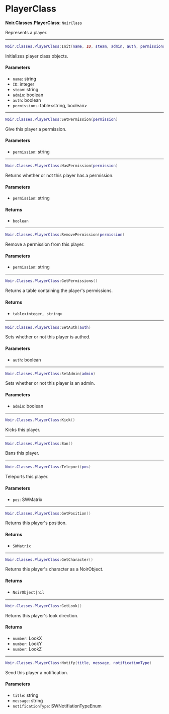 # PlayerClass

**Noir.Classes.PlayerClass**: `NoirClass`

Represents a player.

***

```lua
Noir.Classes.PlayerClass:Init(name, ID, steam, admin, auth, permissions)
```

Initializes player class objects.

#### Parameters

* `name`: string
* `ID`: integer
* `steam`: string
* `admin`: boolean
* `auth`: boolean
* `permissions`: table\<string, boolean>

***

```lua
Noir.Classes.PlayerClass:SetPermission(permission)
```

Give this player a permission.

#### Parameters

* `permission`: string

***

```lua
Noir.Classes.PlayerClass:HasPermission(permission)
```

Returns whether or not this player has a permission.

#### Parameters

* `permission`: string

#### Returns

* `boolean`

***

```lua
Noir.Classes.PlayerClass:RemovePermission(permission)
```

Remove a permission from this player.

#### Parameters

* `permission`: string

***

```lua
Noir.Classes.PlayerClass:GetPermissions()
```

Returns a table containing the player's permissions.

#### Returns

* `table<integer, string>`

***

```lua
Noir.Classes.PlayerClass:SetAuth(auth)
```

Sets whether or not this player is authed.

#### Parameters

* `auth`: boolean

***

```lua
Noir.Classes.PlayerClass:SetAdmin(admin)
```

Sets whether or not this player is an admin.

#### Parameters

* `admin`: boolean

***

```lua
Noir.Classes.PlayerClass:Kick()
```

Kicks this player.

***

```lua
Noir.Classes.PlayerClass:Ban()
```

Bans this player.

***

```lua
Noir.Classes.PlayerClass:Teleport(pos)
```

Teleports this player.

#### Parameters

* `pos`: SWMatrix

***

```lua
Noir.Classes.PlayerClass:GetPosition()
```

Returns this player's position.

#### Returns

* `SWMatrix`

***

```lua
Noir.Classes.PlayerClass:GetCharacter()
```

Returns this player's character as a NoirObject.

#### Returns

* `NoirObject|nil`

***

```lua
Noir.Classes.PlayerClass:GetLook()
```

Returns this player's look direction.

#### Returns

* `number`: LookX
* `number`: LookY
* `number`: LookZ

***

```lua
Noir.Classes.PlayerClass:Notify(title, message, notificationType)
```

Send this player a notification.

#### Parameters

* `title`: string
* `message`: string
* `notificationType`: SWNotifiationTypeEnum

